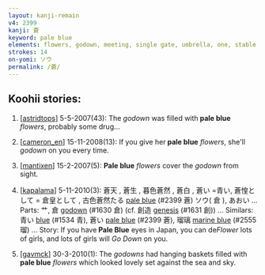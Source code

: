 ```yaml
---
layout: kanji-remain
v4: 2399
kanji: 蒼
keyword: pale blue
elements: flowers, godown, meeting, single gate, umbrella, one, stable door, mouth
strokes: 14
on-yomi: ソウ
permalink: /蒼/
---
```


## Koohii stories: 

1) [<a href="http://kanji.koohii.com/profile/astridtops">astridtops</a>] 5-5-2007(43): The <em>godown</em> was filled with<strong> pale blue</strong> <em>flowers</em>, probably some drug...

2) [<a href="http://kanji.koohii.com/profile/cameron_en">cameron_en</a>] 15-11-2008(13): If you give her<strong> pale blue</strong> <em>flowers</em>, she&#039;ll <em>godown</em> on you every time.

3) [<a href="http://kanji.koohii.com/profile/mantixen">mantixen</a>] 15-2-2007(5): <strong>Pale blue</strong> <em>flowers</em> cover the <em>godown</em> from sight.

4) [<a href="http://kanji.koohii.com/profile/kapalama">kapalama</a>] 5-11-2010(3): 蒼天 , 蒼生 , 暮色蒼然 , 蒼白 , 蒼い =青い, 蒼惶として = 倉皇として , 古色蒼然たる <a href="../v4/2399.html">pale blue</a> (#2399 蒼) ソウ( 倉 ), あおい ... Parts: 艹, 倉 <a href="../v4/1630.html">godown</a> (#1630 倉) (cf. 創造 <a href="../v4/1631.html">genesis</a> (#1631 創)) ... Similars: 青い <a href="../v4/1534.html">blue</a> (#1534 青), 蒼い <a href="../v4/2399.html">pale blue</a> (#2399 蒼), 瑠璃 <a href="../v4/2555.html">marine blue</a> (#2555 瑠) ... Story: If you have<strong> Pale Blue</strong> eyes in Japan, you can de<em>Flower</em> lots of girls, and lots of girls will <em>Go Down</em> on you.

5) [<a href="http://kanji.koohii.com/profile/gavmck">gavmck</a>] 30-3-2010(1): The <em>godowns</em> had hanging baskets filled with<strong> pale blue</strong> <em>flowers</em> which looked lovely set against the sea and sky.

